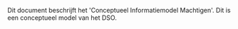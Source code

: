Dit document beschrijft het 'Conceptueel Informatiemodel Machtigen'. Dit is een conceptueel model van het
DSO.
